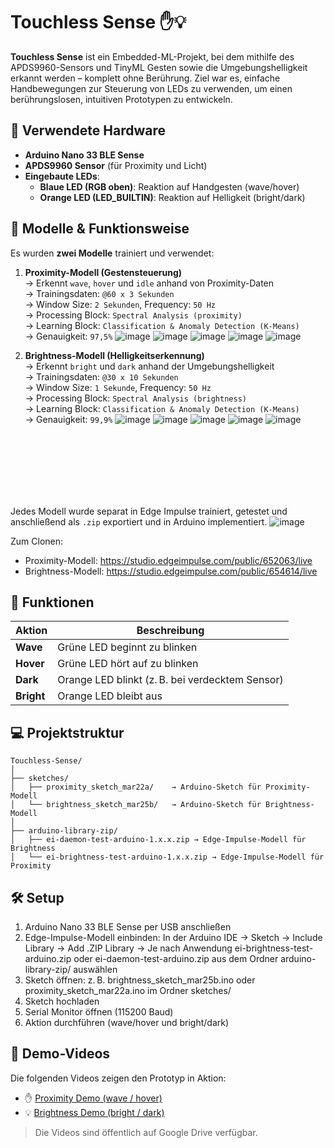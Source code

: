 # Touchless Sense ✋💡

**Touchless Sense** ist ein Embedded-ML-Projekt, bei dem mithilfe des APDS9960-Sensors und TinyML Gesten sowie die Umgebungshelligkeit erkannt werden – komplett ohne Berührung. Ziel war es, einfache Handbewegungen zur Steuerung von LEDs zu verwenden, um einen berührungslosen, intuitiven Prototypen zu entwickeln.

## 🔧 Verwendete Hardware

- **Arduino Nano 33 BLE Sense**
- **APDS9960 Sensor** (für Proximity und Licht)
- **Eingebaute LEDs**:
  - **Blaue LED (RGB oben)**: Reaktion auf Handgesten (wave/hover)
  - **Orange LED (LED_BUILTIN)**: Reaktion auf Helligkeit (bright/dark)

## 🧠 Modelle & Funktionsweise

Es wurden **zwei Modelle** trainiert und verwendet:

1. **Proximity-Modell (Gestensteuerung)**  
   → Erkennt `wave`, `hover` und `idle` anhand von Proximity-Daten  
   → Trainingsdaten: `@60 x 3 Sekunden`  
   → Window Size: `2 Sekunden`, Frequency: `50 Hz`  
   → Processing Block: `Spectral Analysis (proximity)`  
   → Learning Block: `Classification & Anomaly Detection (K-Means)`  
   → Genauigkeit: `97,5%`
![image](https://github.com/user-attachments/assets/dfaa0600-4470-420b-a702-d0275d74b21d)
![image](https://github.com/user-attachments/assets/3a502d4e-5a81-46ad-b6b3-ae4b98575537)
![image](https://github.com/user-attachments/assets/141ad6c1-8bfd-4707-b750-ff7bd801e810)
![image](https://github.com/user-attachments/assets/8ba4660f-91e1-4c86-9696-1b043d9113e7)
![image](https://github.com/user-attachments/assets/d688f196-c86d-43ea-ba0d-d70bf060ab34)


 
3. **Brightness-Modell (Helligkeitserkennung)**  
   → Erkennt `bright` und `dark` anhand der Umgebungshelligkeit  
   → Trainingsdaten: `@30 x 10 Sekunden`  
   → Window Size: `1 Sekunde`, Frequency: `50 Hz`  
   → Processing Block: `Spectral Analysis (brightness)`  
   → Learning Block: `Classification & Anomaly Detection (K-Means)`  
   → Genauigkeit: `99,9%`
![image](https://github.com/user-attachments/assets/e729d505-8bed-4fbd-9d11-d76e2efdc7d8)
![image](https://github.com/user-attachments/assets/6f53a67c-9a02-4628-a960-69738e3b88b2)
![image](https://github.com/user-attachments/assets/6872fa6f-b470-4a04-9a5e-09e91d9f18de)
![image](https://github.com/user-attachments/assets/3e9d5cd2-937a-40e6-8089-41a81ae18f08)
![image](https://github.com/user-attachments/assets/d25e56f5-d11a-4014-ba8a-058b4d0ed84c)

<br>
<br>
<br>
<br>
<br>
<br>

Jedes Modell wurde separat in Edge Impulse trainiert, getestet und anschließend als `.zip` exportiert und in Arduino implementiert.
![image](https://github.com/user-attachments/assets/98ba84d2-b132-4369-927f-075cb22a9c3c)

Zum Clonen:
- Proximity-Modell: https://studio.edgeimpulse.com/public/652063/live
- Brightness-Modell: https://studio.edgeimpulse.com/public/654614/live

## 🎯 Funktionen

| Aktion           | Beschreibung                                    |
|------------------|--------------------------------------------------|
| **Wave**         | Grüne LED beginnt zu blinken                     |
| **Hover**        | Grüne LED hört auf zu blinken                    |
| **Dark**         | Orange LED blinkt (z. B. bei verdecktem Sensor)  |
| **Bright**       | Orange LED bleibt aus                           |

## 💻 Projektstruktur
```
Touchless-Sense/
│
├── sketches/
│   ├── proximity_sketch_mar22a/    → Arduino-Sketch für Proximity-Modell
│   └── brightness_sketch_mar25b/   → Arduino-Sketch für Brightness-Modell
│
├── arduino-library-zip/
│   ├── ei-daemon-test-arduino-1.x.x.zip → Edge-Impulse-Modell für Brightness
│   └── ei-brightness-test-arduino-1.x.x.zip → Edge-Impulse-Modell für Proximity

```

## 🛠️ Setup

1. Arduino Nano 33 BLE Sense per USB anschließen
2. Edge-Impulse-Modell einbinden:
In der Arduino IDE → Sketch → Include Library → Add .ZIP Library
→ Je nach Anwendung ei-brightness-test-arduino.zip oder ei-daemon-test-arduino.zip aus dem Ordner arduino-library-zip/ auswählen
3. Sketch öffnen: z. B. brightness_sketch_mar25b.ino oder proximity_sketch_mar22a.ino im Ordner sketches/
4. Sketch hochladen
5. Serial Monitor öffnen (115200 Baud)
6. Aktion durchführen (wave/hover und bright/dark)

## 🎥 Demo-Videos

Die folgenden Videos zeigen den Prototyp in Aktion:

- ✋ [Proximity Demo (wave / hover)](https://drive.google.com/file/d/17kmjsj6iFMn24OGVTc5bqAQKza6dSKnH/view?usp=drive_link)  
- 💡 [Brightness Demo (bright / dark)](https://drive.google.com/file/d/17BORbsiu8hMgBPGUS8msp1BsJwzk-Pwl/view?usp=drive_link)

> Die Videos sind öffentlich auf Google Drive verfügbar.

